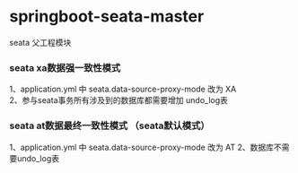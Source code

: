 # springboot-seata-master
seata 父工程模块
### seata xa数据强一致性模式
  1、application.yml 中 seata.data-source-proxy-mode 改为 XA  <br/>
  2、参与seata事务所有涉及到的数据库都需要增加 undo_log表

### seata at数据最终一致性模式 （seata默认模式）
  1、application.yml 中 seata.data-source-proxy-mode 改为 AT
  2、数据库不需要undo_log表
